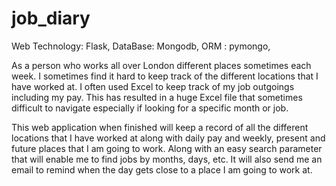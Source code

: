 # job_diary

Web Technology: Flask, 
DataBase: Mongodb, 
ORM : pymongo, 


As a person who works all over London different places sometimes each week. I sometimes find it hard to keep track of the different locations that I have worked at. I often used Excel to keep track of my job outgoings including my pay. This has resulted in a huge Excel file that sometimes difficult to navigate especially if looking for a specific month or job.

This web application when finished will keep a record of all the different locations that I have worked at along with daily pay and weekly, present and future places that I am going to work. Along with an easy search parameter that will enable me to find jobs by months, days, etc. It will also send me an email to remind when the day gets close to a place I am going to work at.

